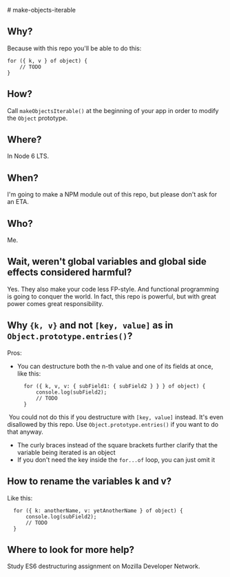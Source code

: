 # make-objects-iterable

## Why?

Because with this repo you'll be able to do this:

    for ({ k, v } of object) {
        // TODO
    }

## How?

Call `makeObjectsIterable()` at the beginning of your app in order to modify the `Object` prototype.

## Where?

In Node 6 LTS.

## When?

I'm going to make a NPM module out of this repo, but please don't ask for an ETA.

## Who?

Me.

## Wait, weren't global variables and global side effects considered harmful?

Yes. They also make your code less FP-style. And functional programming is going to conquer the world. In fact, this repo is powerful, but with great power comes great responsibility.

## Why `{k, v}` and not `[key, value]` as in `Object.prototype.entries()`?

Pros:

* You can destructure both the n-th value and one of its fields at once, like this:

        for ({ k, v, v: { subField1: { subField2 } } } of object) {
            console.log(subField2);
            // TODO
        }
  
  You could not do this if you destructure with `[key, value]` instead. It's even disallowed by this repo. Use `Object.prototype.entries()` if you want to do that anyway.
* The curly braces instead of the square brackets further clarify that the variable being iterated is an object
* If you don't need the key inside the `for...of` loop, you can just omit it

## How to rename the variables k and v?

Like this:

      for ({ k: anotherName, v: yetAnotherName } of object) {
          console.log(subField2);
          // TODO
      }

## Where to look for more help?

Study ES6 destructuring assignment on Mozilla Developer Network.
